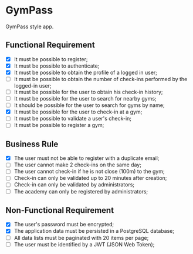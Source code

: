 # GymPass

GymPass style app.

## Functional Requirement

- [x] It must be possible to register;
- [x] It must be possible to authenticate;
- [x] It must be possible to obtain the profile of a logged in user;
- [ ] It must be possible to obtain the number of check-ins performed by the logged-in user;
- [ ] It must be possible for the user to obtain his check-in history;
- [ ] It must be possible for the user to search for nearby gyms;
- [ ] It should be possible for the user to search for gyms by name;
- [x] It must be possible for the user to check-in at a gym;
- [ ] It must be possible to validate a user's check-in;
- [ ] It must be possible to register a gym;

## Business Rule

- [x] The user must not be able to register with a duplicate email;
- [ ] The user cannot make 2 check-ins on the same day;
- [ ] The user cannot check-in if he is not close (100m) to the gym;
- [ ] Check-in can only be validated up to 20 minutes after creation;
- [ ] Check-in can only be validated by administrators;
- [ ] The academy can only be registered by administrators;

## Non-Functional Requirement

- [x] The user's password must be encrypted;
- [x] The application data must be persisted in a PostgreSQL database;
- [ ] All data lists must be paginated with 20 items per page;
- [ ] The user must be identified by a JWT (JSON Web Token);
